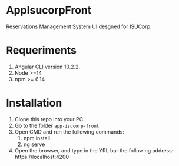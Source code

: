 # AppIsucorpFront

Reservations Management System UI desgned for ISUCorp. 

# Requeriments

 1. [Angular CLI](https://github.com/angular/angular-cli) version 10.2.2.
 2. Node >=14
 3. npm >= 6.14


# Installation

1. Clone this repo into your PC.
2. Go to the folder `app-isucorp-front`
3. Open CMD and run the following commands: 
    1. npm install
    2. ng serve
4. Open the browser, and type in the YRL bar the following address:
    https://localhost:4200



